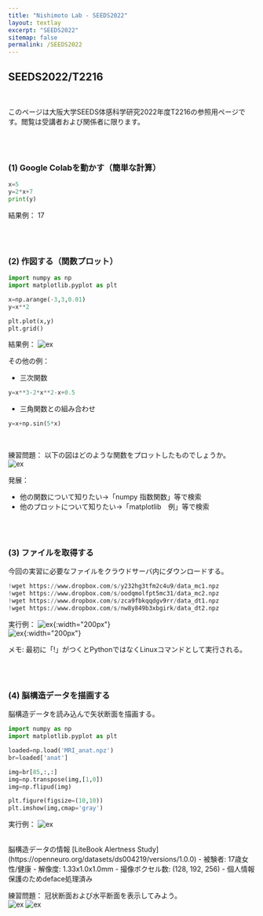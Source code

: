 ```yaml
---
title: "Nishimoto Lab - SEEDS2022"
layout: textlay
excerpt: "SEEDS2022"
sitemap: false
permalink: /SEEDS2022
---
```


## SEEDS2022/T2216
<br />


このページは大阪大学SEEDS体感科学研究2022年度T2216の参照用ページです。閲覧は受講者および関係者に限ります。

<br />
<br />

### (1) Google Colabを動かす（簡単な計算）

```python
x=5
y=2*x+7
print(y)
```
結果例：
17

<br />
<br />


### (2) 作図する（関数プロット）

```python
import numpy as np
import matplotlib.pyplot as plt

x=np.arange(-3,3,0.01)
y=x**2

plt.plot(x,y)
plt.grid()
```

結果例：
![ex]({{site.baseurl}}/images/seeds/plot1.png)
<br />

その他の例：
- 三次関数
```python
y=x**3-2*x**2-x+0.5
```
- 三角関数との組み合わせ
```python
y=x+np.sin(5*x)
```
<br />

練習問題：
以下の図はどのような関数をプロットしたものでしょうか。<br />
![ex]({{site.baseurl}}/images/seeds/plotQ.png)



発展：
- 他の関数について知りたい→「numpy 指数関数」等で検索
- 他のプロットについて知りたい→「matplotlib　例」等で検索

<br />
<br />

### (3) ファイルを取得する

今回の実習に必要なファイルをクラウドサーバ内にダウンロードする。<br />

```python
!wget https://www.dropbox.com/s/y232hg3tfm2c4u9/data_mc1.npz
!wget https://www.dropbox.com/s/oodqmolfpt5mc31/data_mc2.npz
!wget https://www.dropbox.com/s/zca9fbkqqdgv9rr/data_dt1.npz
!wget https://www.dropbox.com/s/nw8y849b3xbgirk/data_dt2.npz
```

実行例：
![ex]({{site.baseurl}}/images/seeds/download_ex.png){:width="200px"}<br />
![ex]({{site.baseurl}}/images/seeds/files.png){:width="200px"}

メモ:
最初に「!」がつくとPythonではなくLinuxコマンドとして実行される。

<br />
<br />


### (4) 脳構造データを描画する

脳構造データを読み込んで矢状断面を描画する。
```python
import numpy as np
import matplotlib.pyplot as plt

loaded=np.load('MRI_anat.npz')
br=loaded['anat']

img=br[85,:,:]
img=np.transpose(img,[1,0])
img=np.flipud(img)

plt.figure(figsize=(10,10))
plt.imshow(img,cmap='gray')

```
実行例：
![ex]({{site.baseurl}}/images/seeds/anat_s.png)

<br />
脳構造データの情報 [LiteBook Alertness Study](https://openneuro.org/datasets/ds004219/versions/1.0.0)
- 被験者: 17歳女性/健康
- 解像度: 1.33x1.0x1.0mm
- 撮像ボクセル数: (128, 192, 256)
- 個人情報保護のためdeface処理済み

<br />

練習問題：
冠状断面および水平断面を表示してみよう。<br />
![ex]({{site.baseurl}}/images/seeds/anat_c.png) ![ex]({{site.baseurl}}/images/seeds/anat_h.png)


